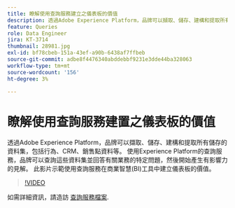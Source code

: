 ```yaml
---
title: 瞭解使用查詢服務建立之儀表板的價值
description: 透過Adobe Experience Platform，品牌可以擷取、儲存、建構和提取所有儲存的資料集&mdash；包括行為、CRM、銷售點資料等。 使用Experience Platform的查詢服務，品牌可以查詢這些資料集並回答有關業務的特定問題，然後開始產生有影響力的見解。 此影片示範使用查詢服務在商業智慧(BI)工具中建立儀表板的價值。
feature: Queries
role: Data Engineer
jira: KT-3714
thumbnail: 28981.jpg
exl-id: bf78cbeb-151a-43ef-a90b-6438af7ffbeb
source-git-commit: adbe8f4476340abddebbf9231e3dde44ba328063
workflow-type: tm+mt
source-wordcount: '156'
ht-degree: 3%

---
```


# 瞭解使用查詢服務建置之儀表板的價值

透過Adobe Experience Platform，品牌可以擷取、儲存、建構和提取所有儲存的資料集，包括行為、CRM、銷售點資料等。 使用Experience Platform的查詢服務，品牌可以查詢這些資料集並回答有關業務的特定問題，然後開始產生有影響力的見解。 此影片示範使用查詢服務在商業智慧(BI)工具中建立儀表板的價值。

>[!VIDEO](https://video.tv.adobe.com/v/28981?quality=12&learn=on)

如需詳細資訊，請造訪 [查詢服務檔案](https://experienceleague.adobe.com/docs/experience-platform/query/home.html?lang=zh-Hant).

